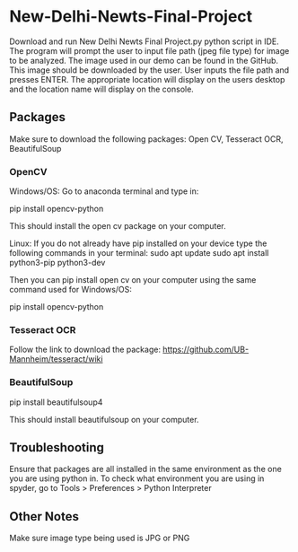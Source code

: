 # New-Delhi-Newts-Final-Project
Download and run New Delhi Newts Final Project.py python script in IDE. The program will prompt the user to input file path (jpeg file type) for image to be analyzed. The image used in our demo can be found in the GitHub. This image should be downloaded by the user. User inputs the file path and presses ENTER. The appropriate location will display on the users desktop and the location name will display on the console.

## Packages
Make sure to download the following packages: Open CV, Tesseract OCR, BeautifulSoup

### OpenCV
Windows/OS: Go to anaconda terminal and type in:

pip install opencv-python

This should install the open cv package on your computer.

Linux: If you do not already have pip installed on your device type the following commands in your terminal:
sudo apt update
sudo apt install python3-pip python3-dev

Then you can pip install open cv on your computer using the same command used for Windows/OS:

pip install opencv-python

### Tesseract OCR
Follow the link to download the package: https://github.com/UB-Mannheim/tesseract/wiki

### BeautifulSoup

pip install beautifulsoup4

This should install beautifulsoup on your computer.

## Troubleshooting

Ensure that packages are all installed in the same environment as the one you are using python in.
To check what environment you are using in spyder, go to Tools > Preferences > Python Interpreter

## Other Notes
Make sure image type being used is JPG or PNG



